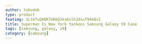 ```yaml
---
author: tokodab
type: product
featimg: 1Ltb7uQANR7GR6QJkxKslhJdsuf9948v1
title: Superman Is New York Yankees Samsung Galaxy S9 Case
tags: [samsung, galaxy, s9]
category: [samsung]
---
```

